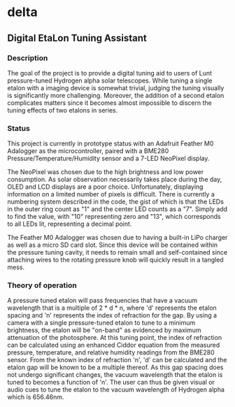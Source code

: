 # delta
## Digital EtaLon Tuning Assistant

### Description
The goal of the project is to provide a digital tuning aid to users of Lunt pressure-tuned Hydrogen alpha solar telescopes.  While tuning a single etalon with a imaging device is somewhat trivial, judging the tuning visually is significantly more challenging.  Moreover, the addition of a second etalon complicates matters since it becomes almost impossible to discern the tuning effects of two etalons in series.

### Status
This project is currently in prototype status with an Adafruit Feather M0 Adalogger as the microcontroller, paired with a BME280 Pressure/Temperature/Humidity sensor and a 7-LED NeoPixel display.  

The NeoPixel was chosen due to the high brightness and low power consumption.  As solar observation necessarily takes place during the day, OLED and LCD displays are a poor choice.  Unfortunately, displaying information on a limited number of pixels is difficult.  There is currently a numbering system described in the code, the gist of which is that the LEDs in the outer ring count as "1" and the center LED counts as a "7".  Simply add to find the value, with "10" representing zero and "13", which corresponds to all LEDs lit, representing a decimal point.

The Feather M0 Adalogger was chosen due to having a built-in LiPo charger as well as a micro SD card slot.  Since this device will be contained within the pressure tuning cavity, it needs to remain small and self-contained since attaching wires to the rotating pressure knob will quickly result in a tangled mess.

### Theory of operation
A pressure tuned etalon will pass frequencies that have a vacuum wavelength that is a multiple of 2 * d * n, where 'd' represents the etalon spacing and 'n' represents the index of refraction for the gap.  By using a camera with a single pressure-tuned etalon to tune to a minimum brightness, the etalon will be "on-band" as evidenced by maximum attenuation of the photosphere.  At this tuning point, the index of refraction can be calculated using an enhanced Ciddor equation from the measured pressure, temperature, and relative humidity readings from the BME280 sensor.  From the known index of refraction 'n', 'd' can be calculated and the etalon gap will be known to be a multiple thereof.  As this gap spacing does not undergo significant changes, the vacuum wavelength that the etalon is tuned to becomes a function of 'n'.  The user can thus be given visual or audio cues to tune the etalon to the vacuum wavelength of Hydrogen alpha which is 656.46nm.



